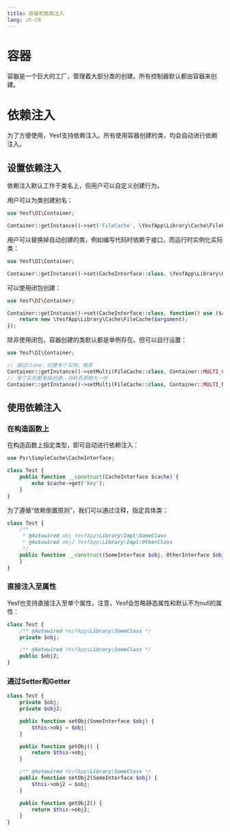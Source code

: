 ```yaml
---
title: 容器和依赖注入
lang: zh-CN
---
```


# 容器

容器是一个巨大的工厂，管理着大部分类的创建。所有控制器默认都由容器来创建。

# 依赖注入

为了方便使用，Yesf支持依赖注入。所有使用容器创建的类，均会自动进行依赖注入。

## 设置依赖注入

依赖注入默认工作于类名上，但用户可以自定义创建行为。

用户可以为类创建别名：

```php
use Yesf\DI\Container;

Container::getInstance()->set('FileCache', \YesfApp\Library\Cache\FileCache::class);
```

用户可以替换掉自动创建的类，例如编写代码时依赖于接口，而运行时实例化实际类：

```php
use Yesf\DI\Container;

Container::getInstance()->set(CacheInterface::class, \YesfApp\Library\Cache\FileCache::class);
```

可以使用闭包创建：

```php
use Yesf\DI\Container;

Container::getInstance()->set(CacheInterface::class, function() use ($argument) {
	return new \YesfApp\Library\Cache\FileCache($argument);
});
```

除非使用闭包，容器创建的类默认都是单例存在。但可以自行设置：

```php
use Yesf\DI\Container;

// 通过clone，创建多个实例，推荐
Container::getInstance()->setMulti(FileCache::class, Container::MULTI_CLONE);
// 每个实例都单独创建，消耗资源稍大一些
Container::getInstance()->setMulti(FileCache::class, Container::MULTI_NEW);
```

## 使用依赖注入

### 在构造函数上

在构造函数上指定类型，即可自动进行依赖注入：

```php
use Psr\SimpleCache\CacheInterface;

class Test {
	public function __construct(CacheInterface $cache) {
		echo $cache->get('key');
	}
}
```

为了遵循“依赖倒置原则”，我们可以通过注释，指定具体类：

```php
class Test {
	/**
	 * @Autowired obj YesfApp\Library\Impl\SomeClass
	 * @Autowired obj2 YesfApp\Library\Impl\OtherClass
	 */
	public function __construct(SomeInterface $obj, OtherInterface $obj2) {
	}
}
```

### 直接注入至属性

Yesf也支持直接注入至单个属性，注意，Yesf会忽略静态属性和默认不为null的属性：

```php
class Test {
	/** @Autowired YesfApp\Library\SomeClass */
	private $obj;

	/** @Autowired YesfApp\Library\SomeClass */
	public $obj2;
}
```

### 通过Setter和Getter

```php
class Test {
	private $obj;
	private $obj2;

	public function setObj(SomeInterface $obj) {
		$this->obj = $obj;
	}

	public function getObj() {
		return $this->obj;
	}

	/** @Autowired YesfApp\Library\SomeClass */
	public function setObj2(SomeInterface $obj) {
		$this->obj2 = $obj;
	}

	public function getObj2() {
		return $this->obj2;
	}
}
```
